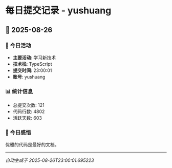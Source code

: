 # 每日提交记录 - yushuang

## 📅 2025-08-26

### 🎯 今日活动
- **主要活动**: 学习新技术
- **技术栈**: TypeScript
- **提交时间**: 23:00:01
- **账号**: yushuang

### 📊 统计信息
- 总提交次数: 121
- 代码行数: 4802
- 活跃天数: 603

### 💭 今日感悟
优雅的代码是最好的文档。

---
*自动生成于 2025-08-26T23:00:01.695223*
